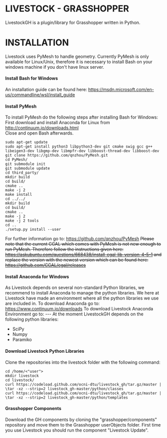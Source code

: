# LIVESTOCK - GRASSHOPPER
LivestockGH is a plugin/library for Grasshopper written in Python.

# INSTALLATION
Livestock uses PyMesh to handle geometry.
Currently PyMesh is only available for Linux/Unix, therefore it is necessary to install Bash on your windows machine if you don't have linux server.
#### Install Bash for Windows
An installation guide can be found here: https://msdn.microsoft.com/en-us/commandline/wsl/install_guide
#### Install PyMesh
To install PyMesh do the following steps after installing Bash for Windows:
First download and install Anaconda for Linux from http://continuum.io/downloads.html \
Close and open Bash afterwards.
```
sudo apt-get update
sudo apt-get install python3 libpython3-dev git cmake swig gcc g++ libeigen3-dev libgmp-dev libmpfr-dev libboost-thread-dev libboost-dev
git clone https://github.com/qnzhou/PyMesh.git
cd PyMesh/
git submodule init
git submodule update
cd third_party/
mkdir build
cd build/
cmake ..
make -j 2
make install
cd ../../
mkdir build
cd build/
cmake ..
make -j 2
make -j 2 tools
cd ..
./setup.py install --user
```
For further information go to: https://github.com/qnzhou/PyMesh
~~Please note that the current CGAL which comes with PyMesh is not new enough to run PyMesh. Therefore follow the instructions given here: https://askubuntu.com/questions/668438/install-cgal-lib-version-4-5-1 and replace the version with the newest version which can be found here: https://github.com/CGAL/cgal/releases~~
#### Install Anaconda for Windows
As Livestock depends on several non-standard Python libraries, we recommend to install Anaconda to manage the python libraries. We here at Livestock have made an environment where all the python libraries we use are included in.
To download Anaconda go to: https://www.continuum.io/downloads
To download Livestock Anaconda Environment go to: ---
At the moment LivestockGH depends on the following python libraries:
- SciPy
- Numpy
- Paramiko

#### Download Livestock Python Libraries
Clone the repositories into the livestock folder with the following command:
```
cd /home/<"user">
mkdir livestock
cd livestock/
curl https://codeload.github.com/ocni-dtu/livestock_gh/tar.gz/master | \tar -xz --strip=2 livestock_gh-master/python/classes
curl https://codeload.github.com/ocni-dtu/livestock_gh/tar.gz/master | \tar -xz --strip=2 livestock_gh-master/python/templates
```

#### Grasshopper Components
Download the GH components by cloning the "grasshopper/components" repository and move them to the Grasshopper userObjects folder.
First time you use Livestock you should run the component "Livestock Update".
